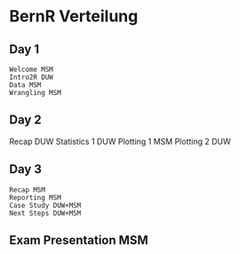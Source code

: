 
# BernR Verteilung

## Day 1
    Welcome MSM
    Intro2R DUW
    Data MSM
    Wrangling MSM

## Day 2
Recap DUW
    Statistics 1 DUW
    Plotting 1 MSM
    Plotting 2 DUW
## Day 3
	Recap MSM
	Reporting MSM
    Case Study DUW+MSM
    Next Steps DUW+MSM

## Exam Presentation MSM